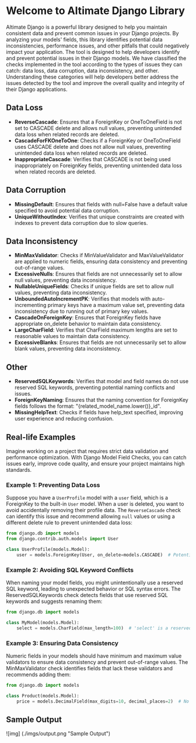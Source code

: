 <!-- index.md -->

# Welcome to Altimate Django Library

Altimate Django is a powerful library designed to help you maintain consistent data and prevent common issues in your Django projects. By analyzing your models' fields, this library identifies potential data inconsistencies, performance issues, and other pitfalls that could negatively impact your application. The tool is designed to help developers identify and prevent potential issues in their Django models. We have classified the checks implemented in the tool according to the types of issues they can catch: data loss, data corruption, data inconsistency, and other. Understanding these categories will help developers better address the issues detected by the tool and improve the overall quality and integrity of their Django applications.

## Data Loss

- **ReverseCascade**: Ensures that a ForeignKey or OneToOneField is not set to CASCADE delete and allows null values, preventing unintended data loss when related records are deleted.
- **CascadeForFKOneToOne**: Checks if a ForeignKey or OneToOneField uses CASCADE delete and does not allow null values, preventing unintended data loss when related records are deleted.
- **InappropriateCascade**: Verifies that CASCADE is not being used inappropriately on ForeignKey fields, preventing unintended data loss when related records are deleted.

## Data Corruption

- **MissingDefault**: Ensures that fields with null=False have a default value specified to avoid potential data corruption.
- **UniqueWithoutIndex**: Verifies that unique constraints are created with indexes to prevent data corruption due to slow queries.

## Data Inconsistency

- **MinMaxValidator**: Checks if MinValueValidator and MaxValueValidator are applied to numeric fields, ensuring data consistency and preventing out-of-range values.
- **ExcessiveNulls**: Ensures that fields are not unnecessarily set to allow null values, preventing data inconsistency.
- **NullableUniqueFields**: Checks if unique fields are set to allow null values, preventing data inconsistency.
- **UnboundedAutoIncrementPK**: Verifies that models with auto-incrementing primary keys have a maximum value set, preventing data inconsistency due to running out of primary key values.
- **CascadeOnForeignKey**: Ensures that ForeignKey fields have appropriate on_delete behavior to maintain data consistency.
- **LargeCharField**: Verifies that CharField maximum lengths are set to reasonable values to maintain data consistency.
- **ExcessiveBlanks**: Ensures that fields are not unnecessarily set to allow blank values, preventing data inconsistency.

## Other

- **ReservedSQLKeywords**: Verifies that model and field names do not use reserved SQL keywords, preventing potential naming conflicts and issues.
- **ForeignKeyNaming**: Ensures that the naming convention for ForeignKey fields follows the format: "{related_model_name.lower()}\_id".
- **MissingHelpText**: Checks if fields have help_text specified, improving user experience and reducing confusion.

## Real-life Examples

Imagine working on a project that requires strict data validation and performance optimization. With Django Model Field Checks, you can catch issues early, improve code quality, and ensure your project maintains high standards.

### Example 1: Preventing Data Loss

Suppose you have a `UserProfile` model with a `user` field, which is a ForeignKey to the built-in `User` model. When a user is deleted, you want to avoid accidentally removing their profile data. The `ReverseCascade` check can identify this issue and recommend allowing `null` values or using a different delete rule to prevent unintended data loss:

```python
from django.db import models
from django.contrib.auth.models import User

class UserProfile(models.Model):
    user = models.ForeignKey(User, on_delete=models.CASCADE)  # Potential data loss!
```

### Example 2: Avoiding SQL Keyword Conflicts

When naming your model fields, you might unintentionally use a reserved SQL keyword, leading to unexpected behavior or SQL syntax errors. The ReservedSQLKeywords check detects fields that use reserved SQL keywords and suggests renaming them:

```python
from django.db import models

class MyModel(models.Model):
    select = models.CharField(max_length=100)  # 'select' is a reserved SQL keyword!
```

### Example 3: Ensuring Data Consistency

Numeric fields in your models should have minimum and maximum value validators to ensure data consistency and prevent out-of-range values. The MinMaxValidator check identifies fields that lack these validators and recommends adding them:

```python
from django.db import models

class Product(models.Model):
    price = models.DecimalField(max_digits=10, decimal_places=2)  # No MinValueValidator or MaxValueValidator!
```

## Sample Output

![img] (./imgs/output.png "Sample Output")
